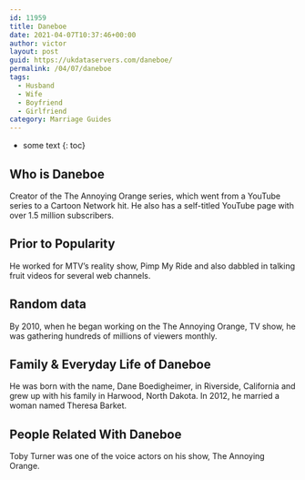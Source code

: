 ```yaml
---
id: 11959
title: Daneboe
date: 2021-04-07T10:37:46+00:00
author: victor
layout: post
guid: https://ukdataservers.com/daneboe/
permalink: /04/07/daneboe
tags:
  - Husband
  - Wife
  - Boyfriend
  - Girlfriend
category: Marriage Guides
---
```


* some text
{: toc}


## Who is Daneboe



Creator of the The Annoying Orange series, which went from a YouTube series to a Cartoon Network hit. He also has a self-titled YouTube page with over 1.5 million subscribers. 

                
                
                
## Prior to Popularity



He worked for MTV&#8217;s reality show, Pimp My Ride and also dabbled in talking fruit videos for several web channels.

                
                
                
## Random data



By 2010, when he began working on the The Annoying Orange, TV show, he was gathering hundreds of millions of viewers monthly.

                
                
                
## Family & Everyday Life of Daneboe



He was born with the name, Dane Boedigheimer, in Riverside, California and grew up with his family in Harwood, North Dakota. In 2012, he married a woman named Theresa Barket.

                
                
                
## People Related With Daneboe



Toby Turner was one of the voice actors on his show, The Annoying Orange. 

                
              
            
          
          
          